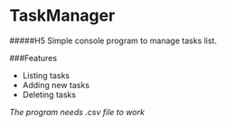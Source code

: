 # TaskManager

#####H5 Simple console program to manage tasks list.

###Features
- Listing tasks
- Adding new tasks
- Deleting tasks

*The program needs .csv file to work*
